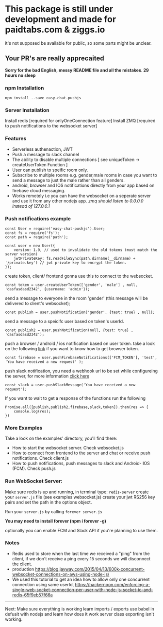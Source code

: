 # This package is still under development and made for paidtabs.com & ziggs.io
it's not supposed be available for public, so some parts might be unclear.

## Your PR's are really apprecaited

**Sorry for the bad English, messy README file and all the mistakes. 29 hours no sleep**

### npm Installation

    npm install --save easy-chat-pushjs


### Server Installation

Install redis [required for onlyOneConnection feature]
Install ZMQ [required to push notifications to the websocket server]

### Features


- Serverless authenaction, JWT
- Push a message to slack channel
- The ability to disable multiple connections [ see uniqueToken -> createUserToken Function ]
- User can publish to speific room only.
- Subscribe to multiple rooms e.g. gender,male rooms in case you want to send a message to just the male rather than all genders.
- android, browser and IOS notifications directly from your app based on firebase cloud messaging. 
- Works remotely i.e you can have the websocket on a seperate server and use it from any other nodejs app. *zmq should listen to 0.0.0.0 instead of 127.0.0.1*

### Push notifications example


    const User = require('easy-chat-pushjs').User;
    const fs = require('fs');
    const path = require('path');

    const user = new User({
        version: 1.0, // used to invalidate the old tokens (must match the server version)
        jwtPrivateKey: fs.readFileSync(path.dirname(__dirname) + '/private.key') // jwt private key to encrypt the token.
    });

create token, client/ frontend gonna use this to connect to the websocket.

    const token = user.createUserToken(['gender', 'male'] , null, 'dasfasdasd2342', {username: 'admin'});
    
    
send a message to everyone in the room 'gender' (this message will be delivered to client's websocket);

    const publish = user.pushNotification('gender', {test: true} , null);
    
    
send a message to a speicifc user based on token's userId.

    const publish2 = user.pushNotification(null, {test: true} , 'dasfasdasd2342');
    
    
push a browser / android / ios notification based on user token. take a look on the following [link](https://developers.google.com/web/ilt/pwa/introduction-to-push-notifications) if you want to know how to get browser token.

    const firebase = user.pushFirebaseNotifications(['FCM_TOKEN'], 'test', 'You have received a new request' );
    
push slack notification, you need a webhook url to be set while configureing the server, for more information [click here](https://api.slack.com/messaging/webhooks)

    const slack = user.pushSlackMessage('You have received a new request');

If you want to wait to get a response of the functions run the following

    Promise.all([publish,publish2,firebase,slack,token]).then(res => {
        console.log(res);
    })
    

### More Examples

Take a look on the examples' directory, you'll find there:
- How to start the websocket server. Check websocket.js
- How to connect from frontend to the server and chat or receive push notifications. Check client.js
- How to push notifications, push messages to slack and Android- IOS (FCM). Check push.js



### Run WebSocket Server:

Make sure redis is up and running, in terminal type: `redis-server`
create your `server.js` file (see examples websocket.js)
create your jwt RS256 key pairs and set the path in the options object.

Run your `server.js` by calling `forever server.js`

**You may need to install forever (npm i forever -g)**

optionally you can enable FCM and Slack API if you're planning to use them.

### Notes
- Redis used to store when the last time we received a "ping" from the client, if we don't receive a ping every 15 seconds we will disconnect the client.
- production https://blog.jayway.com/2015/04/13/600k-concurrent-websocket-connections-on-aws-using-node-js/
- We used this tutorial to get an idea how to allow only one concurrent connection using same userId, https://hackernoon.com/enforcing-a-single-web-socket-connection-per-user-with-node-js-socket-io-and-redis-65f9eb57f66a






----

Next:
Make sure everything is working
learn imports / exports
use babel in defualt with nodejs and learn how does it work
server class exporting isn't working.
